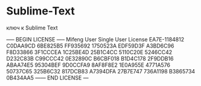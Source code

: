 # Sublime-Text
ключ к Sublime Text

—– BEGIN LICENSE —– 
Mifeng User 
Single User License 
EA7E-1184812 
C0DAA9CD 6BE825B5 FF935692 1750523A 
EDF59D3F A3BD6C96 F8D33866 3F1CCCEA 
1C25BE4D 25B1C4CC 5110C20E 5246CC42 
D232C83B C99CCC42 0E32890C B6CBF018 
B1D4C178 2F9DDB16 ABAA74E5 95304BEF 
9D0CCFA9 8AF8F8E2 1E0A955E 4771A576 
50737C65 325B6C32 817DCB83 A7394DFA 
27B7E747 736A1198 B3865734 0B434AA5 
—— END LICENSE —


